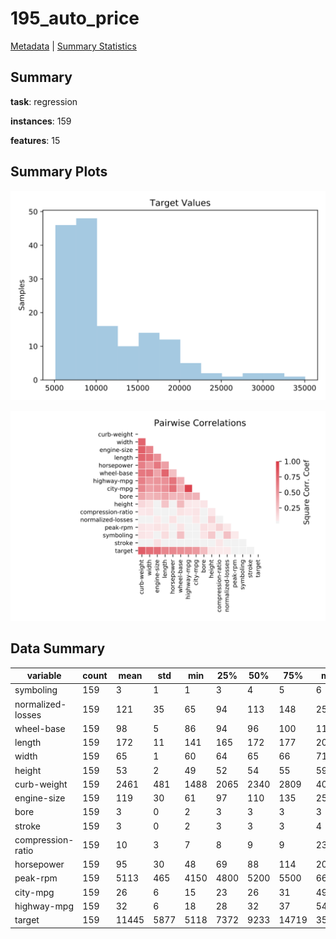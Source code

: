 # 195_auto_price

[Metadata](metadata.yaml) | [Summary Statistics](summary_stats.csv)

## Summary

**task**: regression

**instances**: 159

**features**: 15

## Summary Plots

![Labels](label.svg)

![Corr](corr.svg)

## Data Summary

|	variable	|	count	|	mean	|	std	|	min	|	25%	|	50%	|	75%	|	max|
| --- | --- | --- | --- | --- | --- | --- | --- | --- |
|	symboling	|	159	|	3	|	1	|	1	|	3	|	4	|	5	|	6
|	normalized-losses	|	159	|	121	|	35	|	65	|	94	|	113	|	148	|	256
|	wheel-base	|	159	|	98	|	5	|	86	|	94	|	96	|	100	|	115
|	length	|	159	|	172	|	11	|	141	|	165	|	172	|	177	|	202
|	width	|	159	|	65	|	1	|	60	|	64	|	65	|	66	|	71
|	height	|	159	|	53	|	2	|	49	|	52	|	54	|	55	|	59
|	curb-weight	|	159	|	2461	|	481	|	1488	|	2065	|	2340	|	2809	|	4066
|	engine-size	|	159	|	119	|	30	|	61	|	97	|	110	|	135	|	258
|	bore	|	159	|	3	|	0	|	2	|	3	|	3	|	3	|	3
|	stroke	|	159	|	3	|	0	|	2	|	3	|	3	|	3	|	4
|	compression-ratio	|	159	|	10	|	3	|	7	|	8	|	9	|	9	|	23
|	horsepower	|	159	|	95	|	30	|	48	|	69	|	88	|	114	|	200
|	peak-rpm	|	159	|	5113	|	465	|	4150	|	4800	|	5200	|	5500	|	6600
|	city-mpg	|	159	|	26	|	6	|	15	|	23	|	26	|	31	|	49
|	highway-mpg	|	159	|	32	|	6	|	18	|	28	|	32	|	37	|	54
|	target	|	159	|	11445	|	5877	|	5118	|	7372	|	9233	|	14719	|	35056
